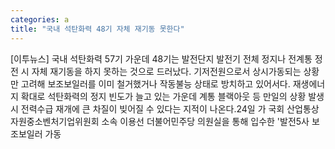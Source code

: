 ```yaml
---
categories: a
title: "국내 석탄화력 48기 자체 재기동 못한다"
---
```

[이투뉴스] 국내 석탄화력 57기 가운데 48기는 발전단지 발전기 전체 정지나 전계통 정전 시 자체 재기동을 하지 못하는 것으로 드러났다. 기저전원으로서 상시가동되는 상황만 고려해 보조보일러를 이미 철거했거나 작동불능 상태로 방치하고 있어서다. 재생에너지 확대로 석탄화력의 정지 빈도가 늘고 있는 가운데 계통 블랙아웃 등 만일의 상황 발생 시 전력수급 재개에 큰 차질이 빚어질 수 있다는 지적이 나온다.24일 가 국회 산업통상자원중소벤처기업위원회 소속 이용선 더불어민주당 의원실을 통해 입수한 &#39;발전5사 보조보일러 가동